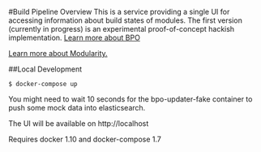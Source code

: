 #Build Pipeline Overview
This is a service providing a single UI for accessing information about build states of modules. The first version (currently in progress) is an experimental proof-of-concept hackish implementation. [Learn more about BPO](https://fedoraproject.org/wiki/Modularity/BPO)

[Learn more about Modularity.](https://fedoraproject.org/wiki/Modularity)

##Local Development
```
$ docker-compose up
```

You might need to wait 10 seconds for the bpo-updater-fake container to push some mock data into elasticsearch.

The UI will be available on http://localhost

Requires docker 1.10 and docker-compose 1.7
